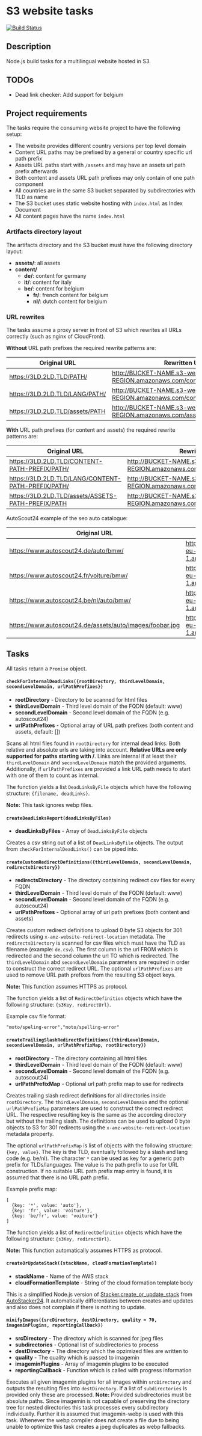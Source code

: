 # S3 website tasks

[![Build Status](https://travis-ci.org/Scout24/s3-website-tasks.svg?branch=master)](https://travis-ci.org/Scout24/s3-website-tasks)

## Description

Node.js build tasks for a multilingual website hosted in S3.

## TODOs

* Dead link checker: Add support for belgium

## Project requirements

The tasks require the consuming website project to have the following setup:

* The website provides different country versions per top level domain
* Content URL paths may be prefixed by a general or country specific url path prefix
* Assets URL paths start with `/assets` and may have an assets url path prefix afterwards
* Both content and assets URL path prefixes may only contain of one path component
* All countries are in the same S3 bucket separated by subdirectories with TLD as name
* The S3 bucket uses static website hosting with `index.html` as Index Document
* All content pages have the name `index.html`

### Artifacts directory layout

The artifacts directory and the S3 bucket must have the following directory layout:

  * **assets/**: all assets
  * **content/**
    * **de/**: content for germany
    * **it/**: content for italy
    * **be/**: content for belgium
      * **fr/**: french content for belgium
      * **nl/**: dutch content for belgium

### URL rewrites

The tasks assume a proxy server in front of S3 which rewrites all URLs correctly (such as nginx of CloudFront).

**Without** URL path prefixes the required rewrite patterns are:

| Original URL | Rewritten URL |
| --- | --- |
| https://3LD.2LD.TLD/PATH/ | http://BUCKET-NAME.s3-website-AWS-REGION.amazonaws.com/content/TLD/PATH |
| https://3LD.2LD.TLD/LANG/PATH/ | http://BUCKET-NAME.s3-website-AWS-REGION.amazonaws.com/content/TLD/LANG/PATH |
| https://3LD.2LD.TLD/assets/PATH | http://BUCKET-NAME.s3-website-AWS-REGION.amazonaws.com/assets/PATH |

**With** URL path prefixes (for content and assets) the required rewrite patterns are:

| Original URL | Rewritten URL |
| --- | --- |
| https://3LD.2LD.TLD/CONTENT-PATH-PREFIX/PATH/ | http://BUCKET-NAME.s3-website-AWS-REGION.amazonaws.com/content/TLD/PATH |
| https://3LD.2LD.TLD/LANG/CONTENT-PATH-PREFIX/PATH/ | http://BUCKET-NAME.s3-website-AWS-REGION.amazonaws.com/content/TLD/LANG/PATH |
| https://3LD.2LD.TLD/assets/ASSETS-PATH-PREFIX/PATH | http://BUCKET-NAME.s3-website-AWS-REGION.amazonaws.com/assets/PATH |

AutoScout24 example of the seo auto catalogue:

| Original URL | Rewritten URL |
| --- | --- |
| https://www.autoscout24.de/auto/bmw/ | http://as24-seo-pages-auto.s3-website-eu-west-1.amazonaws.com/content/de/bmw/ |
| https://www.autoscout24.fr/voiture/bmw/ | http://as24-seo-pages-auto.s3-website-eu-west-1.amazonaws.com/content/fr/bmw/ |
| https://www.autoscout24.be/nl/auto/bmw/ | http://as24-seo-pages-auto.s3-website-eu-west-1.amazonaws.com/content/be/nl/bmw/ |
| https://www.autoscout24.de/assets/auto/images/foobar.jpg | http://as24-seo-pages-auto.s3-website-eu-west-1.amazonaws.com/assets/images/foobar.jpg |

## Tasks

All tasks return a `Promise` object.

#### `checkForInternalDeadLinks({rootDirectory, thirdLevelDomain, secondLevelDomain, urlPathPrefixes})`

* **rootDirectory** - Directory to be scanned for html files
* **thirdLevelDomain** - Third level domain of the FQDN (default: www)
* **secondLevelDomain** - Second level domain of the FQDN (e.g. autoscout24)
* **urlPathPrefixes** - Optional array of URL path prefixes (both content and assets, default: \[\])

Scans all html files found in `rootDirectory` for internal dead links. Both relative and absolute urls are taking into account.  **Relative URLs are only supported for paths starting with /**. Links are internal if at least their `thirdLevelDomain` and `secondLevelDomain` match the provided arguments. Additionally, if `urlPathPrefixes` are provided a link URL path needs to start with one of them to count as internal.

The function yields a list `DeadLinksByFile` objects which have the following structure: `{filename, deadLinks}`.

**Note:** This task ignores webp files.

#### `createDeadLinksReport(deadLinksByFiles)`

* **deadLinksByFiles** - Array of `DeadLinksByFile` objects

Creates a csv string out of a list of `DeadLinksByFile` objects. The output from `checkForInternalDeadLinks()` can be piped into.

#### `createCustomRedirectDefinitions({thirdLevelDomain, secondLevelDomain, redirectsDirectory})`

* **redirectsDirectory** - The directory containing redirect csv files for every FQDN
* **thirdLevelDomain** - Third level domain of the FQDN (default: www)
* **secondLevelDomain** - Second level domain of the FQDN (e.g. autoscout24)
* **urlPathPrefixes** - Optional array of url path prefixes (both content and assets)

Creates custom redirect definitions to upload 0 byte S3 objects for 301 redirects using `x-amz-website-redirect-location` metadata. The `redirectsDirectory` is scanned for csv files which must have the TLD as filename (example: `de.csv`). The first column is the url FROM which is redirected and the second column the url TO which is redirected. The `thirdLevelDomain` abd `secondLevelDomain` parameters are required in order to construct the correct redirect URL. The optional `urlPathPrefixes` are used to remove URL path prefixes from the resulting S3 object keys.

**Note:** This function assumes HTTPS as protocol.

The function yields a list of `RedirectDefinition` objects which have the following structure: `{s3Key, redirectUrl}`.

Example csv file format:

`"moto/speling-error","moto/spelling-error"`

#### `createTrailingSlashRedirectDefinitions({thirdLevelDomain, secondLevelDomain, urlPathPrefixMap, rootDirectory})`

* **rootDirectory** - The directory containing all html files
* **thirdLevelDomain** - Third level domain of the FQDN (default: www)
* **secondLevelDomain** - Second level domain of the FQDN (e.g. autoscout24)
* **urlPathPrefixMap** - Optional url path prefix map to use for redirects

Creates trailing slash redirect definitions for all directories inside `rootDirectory`. The `thirdLevelDomain`, `secondLevelDomain` and the optional `urlPathPrefixMap` parameters are used to construct the correct redirect URL. The respective resulting key is the same as the according directory but without the trailing slash. The definitions can be used to upload 0 byte objects to S3 for 301 redirects using the `x-amz-website-redirect-location` metadata property.

The optional `urlPathPrefixMap` is list of objects with the following structure: `{key, value}`. The key is the TLD, eventually followed by a slash and lang code (e.g. be/nl). The character `*` can be used as key for a generic path prefix for TLDs/languages. The value is the path prefix to use for URL construction. If no suitable URL path prefix map entry is found, it is assumed that there is no URL path prefix.

Example prefix map:

```
[
  {key: '*', value: 'auto'},
  {key: 'fr', value: 'voiture'},
  {key: 'be/fr', value: 'voiture'}
]
```

The function yields a list of `RedirectDefinition` objects which have the following structure: `{s3Key, redirectUrl}`.

**Note:** This function automatically assumes HTTPS as protocol.

#### `createOrUpdateStack({stackName, cloudFormationTemplate})`

* **stackName** - Name of the AWS stack
* **cloudFormationTemplate** - String of the cloud formation template body

This is a simplified Node.js version of [Stacker.create_or_update_stack](https://github.com/Scout24/autostacker24#create-or-update) from [AutoStacker24](https://github.com/Scout24/autostacker24). It automatically differentiates between creates and updates and also does not complain if there is nothing to update.

#### `minifyImages({srcDirectory, destDirectory, quality = 70, imageminPlugins, reportingCallback})`

* **srcDirectory** - The directory which is scanned for jpeg files
* **subdirectories** - Optional list of subdirectories to process
* **destDirectory** - The directory which the opzimized files are written to
* **quality** - The quality which is passed to imagemin
* **imageminPlugins** - Array of imagemin plugins to be executed
* **reportingCallback** - Function which is called with progress information

Executes all given imagemin plugins for all images within `srcDirectory` and outputs the resulting files into `destDirectory`. If a list of `subdirectories` is provided only these are processed. **Note:** Provided subdirectories must be absolute paths. Since imagemin is not capable of preserving the directory tree for nested directories this task processes every subdirectory individually. Further it is assumed that imagemin-webp is used with this task. Whenever the webp compiler does not create a file due to being unable to optimize this task creates a jpeg duplicates as webp fallbacks.
